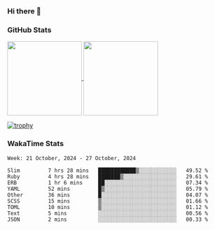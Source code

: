 ### Hi there 👋

### GitHub Stats

<a href="https://github.com/anuraghazra/github-readme-stats">
  <img align="center" height="170px" src="https://github-readme-stats.vercel.app/api/top-langs/?username=tksfjt1024&layout=compact&count_private=true&show_icons=true&show_icons=true&theme=graywhite" />
</a>
<a href="https://github.com/anuraghazra/github-readme-stats">
  <img align="center" height="170px" src="https://github-readme-stats.vercel.app/api?username=tksfjt1024&count_private=true&show_icons=true&show_icons=true&theme=graywhite" />
</a>

[![trophy](https://github-profile-trophy.vercel.app/?username=tksfjt1024)](https://github.com/ryo-ma/github-profile-trophy)

### WakaTime Stats

<!--START_SECTION:waka-->
```text
Week: 21 October, 2024 - 27 October, 2024

Slim         7 hrs 28 mins   ████████████▒░░░░░░░░░░░░   49.52 % 
Ruby         4 hrs 28 mins   ███████▒░░░░░░░░░░░░░░░░░   29.61 % 
ERB          1 hr 6 mins     ██░░░░░░░░░░░░░░░░░░░░░░░   07.34 % 
YAML         52 mins         █▒░░░░░░░░░░░░░░░░░░░░░░░   05.79 % 
Other        36 mins         █░░░░░░░░░░░░░░░░░░░░░░░░   04.07 % 
SCSS         15 mins         ▒░░░░░░░░░░░░░░░░░░░░░░░░   01.66 % 
TOML         10 mins         ▒░░░░░░░░░░░░░░░░░░░░░░░░   01.12 % 
Text         5 mins          ░░░░░░░░░░░░░░░░░░░░░░░░░   00.56 % 
JSON         2 mins          ░░░░░░░░░░░░░░░░░░░░░░░░░   00.33 % 
```
<!--END_SECTION:waka-->
